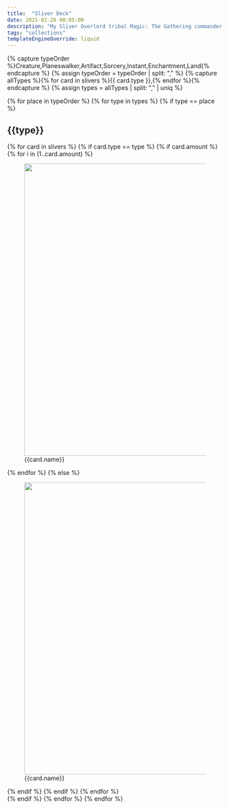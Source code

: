 ```yaml
---
title:  "Sliver Deck"
date: 2021-02-26 00:05:00
description: "My Sliver Overlord tribal Magic: The Gathering commander deck."
tags: "collections"
templateEngineOverride: liquid
---
```


{% capture typeOrder %}Creature,Planeswalker,Artifact,Sorcery,Instant,Enchantment,Land{% endcapture %}
{% assign typeOrder = typeOrder | split: "," %}
{% capture allTypes %}{% for card in slivers %}{{ card.type }},{% endfor %}{% endcapture %}
{% assign types = allTypes | split: "," | uniq %}

{% for place in typeOrder %}
{% for type in types %}
{% if type == place %}
<h2>{{type}}</h2>

<div id="{{type | downcase}}list" class="cardList">
  {% for card in slivers %}
  {% if card.type == type %}
    {% if card.amount %}
      {% for i in (1..card.amount) %}
  <figure id="{{card.name | slug }}-{{i}}" class="card">
    <img loading="lazy" width="488" height="680" src="/img/cards/sliver/sliver-{{card.name | slug }}-{{i}}.jpeg">
    <span>{{card.name}}</span>
  </figure>
      {% endfor %}
    {% else %}
  <figure id="{{card.name | slug }}" class="card">
    <img loading="lazy" width="488" height="680" src="/img/cards/sliver/{{card.name | slug }}.jpeg">
    <span>{{card.name}}</span>
  </figure>
    {% endif %}
  {% endif %}
  {% endfor %}
</div>
{% endif %}
{% endfor %}
{% endfor %}